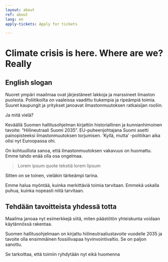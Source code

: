 ```yaml
---
layout: about
ref: about
lang: en
apply-tickets: Apply for tickets

---
```


# Climate crisis is here. Where are we? Really

## English slogan

Nuoret ympäri maailmaa ovat järjestäneet lakkoja ja marssineet ilmaston puolesta. Poliitikoilta on vaaleissa vaadittu tiukempia ja ripeämpiä toimia. Suuret kaupungit ja yritykset janoavat ilmastonmuutoksen ratkaisijan rooliin. 

Ja mitä vielä? 

Keväällä Suomen hallitusohjelman kirjattiin historiallinen ja kunnianhimoinen tavoite: “Hiilineutraali Suomi 2035”. EU-puheenjohtajana Suomi asetti painopisteeksi ilmastonmuutoksen torjumisen. ‘Kyllä, mutta’ -politiikan aika olisi nyt Euroopassa ohi.

On kohtuullista sanoa, että ilmastonmuutoksen vakavuus on huomattu. Emme tahdo enää olla osa ongelmaa.

>Lorem ipsum quote tekstiä lorem lipsum

Sitten on se toinen, vieläkin tärkeämpi tarina.

Emme halua myöntää, kuinka merkittäviä toimia tarvitaan. Emmekä uskalla puhua, kuinka nopeasti niitä tarvitaan. 

## Tehdään tavoitteista yhdessä totta

Maailma janoaa nyt esimerkkejä siitä, miten päästötön yhteiskunta voidaan käytännössä rakentaa. 

Suomen hallitusohjelmaan on kirjattu hiilineutraaliustavoite vuodelle 2035 ja tavoite olla ensimmäinen fossiilivapaa hyvinvointivaltio. Se on paljon sanottu. 

Se tarkoittaa, että toimiin ryhdytään nyt eikä huomenna